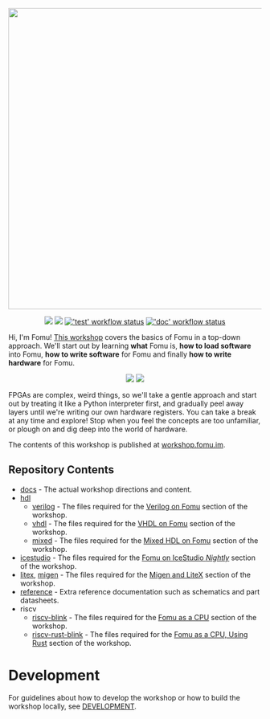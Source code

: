 <p align="center">
  <a title="FPGA Tomu (Fomu) Workshop" href="https://workshop.fomu.im/"><img width="600px" src="docs/_static/logo.png"/></a>
</p>

<p align="center">
  <a title="Nightly build" href="https://workshop.fomu.im/"><img src="https://img.shields.io/website.svg?label=workshop.fomu.im&longCache=true&style=flat-square&url=http%3A%2F%2Fworkshop.fomu.im%2Fen%2Flatest%2Findex.html&logo=Read%20the%20Docs&logoColor=fff"></a><!--
  -->
  <a title="Nightly build" href="https://im-tomu.github.io/fomu-workshop"><img src="https://img.shields.io/website.svg?label=im-tomu.github.io%2Ffomu-workshop&longCache=true&style=flat-square&url=http%3A%2F%2Fim-tomu.github.io%2Ffomu-workshop%2Findex.html&logo=GitHub&logoColor=fff"></a><!--
  -->
  <a title="'test' workflow status" href="https://github.com/im-tomu/fomu-workshop/actions/workflows/test.yml"><img alt="'test' workflow status" src="https://img.shields.io/github/actions/workflow/status/im-tomu/fomu-workshop/test.yml?branch=master&longCache=true&style=flat-square&label=test&logo=Github%20Actions&logoColor=fff"></a><!--
  -->
  <a title="'doc' workflow status" href="https://github.com/im-tomu/fomu-workshop/actions/workflows/doc.yml"><img alt="'doc' workflow status" src="https://img.shields.io/github/actions/workflow/status/im-tomu/fomu-workshop/doc.yml?branch=master&longCache=true&style=flat-square&label=doc&logo=Github%20Actions&logoColor=fff"></a><!--
  -->
</p>

Hi, I'm Fomu!  [This workshop](https://workshop.fomu.im/) covers the basics of Fomu in a top-down approach.
We'll start out by learning **what** Fomu is, **how to load software** into Fomu, **how to write software** for Fomu and
finally **how to write hardware** for Fomu.

<p align="center">
  <a title="FPGA Tomu (Fomu) Workshop" href="https://workshop.fomu.im/"><img src="docs/_static/hw-pvt-back-bare-small.jpg"/></a>
  <a title="FPGA Tomu (Fomu) Workshop" href="https://workshop.fomu.im/"><img src="docs/_static/hw-pvt-front-bare-small.jpg"/></a>
</p>

FPGAs are complex, weird things, so we'll take a gentle approach and start out by treating it like a Python interpreter
first, and gradually peel away layers until we're writing our own hardware registers.
You can take a break at any time and explore!
Stop when you feel the concepts are too unfamiliar, or plough on and dig deep into the world of hardware.

The contents of this workshop is published at [workshop.fomu.im](https://workshop.fomu.im).

## Repository Contents

- [docs](./docs) - The actual workshop directions and content.
- [hdl](./hdl)
  - [verilog](./hdl/verilog) - The files required for the [Verilog on Fomu](https://workshop.fomu.im/en/latest/verilog.html)
    section of the workshop.
  - [vhdl](./hdl/vhdl) - The files required for the [VHDL on Fomu](https://workshop.fomu.im/en/latest/vhdl.html) section
    of the workshop.
  - [mixed](./hdl/mixed) - The files required for the [Mixed HDL on Fomu](https://workshop.fomu.im/en/latest/mixedhdl.html)
    section of the workshop.
- [icestudio](./icestudio) - The files required for the [Fomu on IceStudio *Nightly*](https://workshop.fomu.im/en/latest/icestudio.html)
    section of the workshop.
- [litex](./litex), [migen](./migen) - The files required for the [Migen and LiteX](https://workshop.fomu.im/en/latest/migen.html)
  section of the workshop.
- [reference](./reference) - Extra reference documentation such as schematics and part datasheets.
- riscv
  - [riscv-blink](./riscv-blink) - The files required for the [Fomu as a CPU](https://workshop.fomu.im/en/latest/riscv.html)
    section of the workshop.
  - [riscv-rust-blink](./riscv-rust-blink) - The files required for the [Fomu as a CPU, Using Rust](https://workshop.fomu.im/en/latest/riscv.html#using-rust)
    section of the workshop.

# Development

For guidelines about how to develop the workshop or how to build the workshop
locally, see [DEVELOPMENT](DEVELOPMENT.md).
